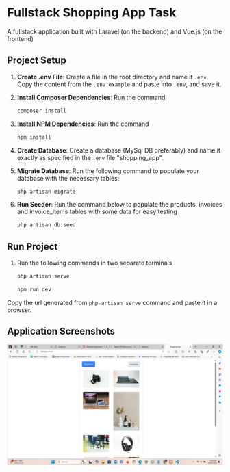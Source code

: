 # Fullstack Shopping App Task
A fullstack application built with Laravel (on the backend) and Vue.js (on the frontend)

## Project Setup
1. **Create .env File**: Create a file in the root directory and name it `.env`. Copy the content from the `.env.example` and paste into `.env`, and save it.

2. **Install Composer Dependencies**: Run the command

    ```bash
    composer install
    ```

3. **Install NPM Dependencies**: Run the command

    ```bash
    npm install
    ```
4. **Create Database**: Create a database (MySql DB preferably) and name it exactly as specified in the `.env` file "shopping_app".

5. **Migrate Database**: Run the following command to populate your database with the necessary tables:

    ```bash
    php artisan migrate
    ```

6. **Run Seeder**: Run the command below to populate the products, invoices and invoice_items tables with some data for easy testing

    ```bash
    php artisan db:seed
    ```

## Run Project
1. Run the following commands in two separate terminals

    ```bash
    php artisan serve
    ```

    ```bash
    npm run dev
    ```
Copy the url generated from `php artisan serve` command and paste it in a browser.


## Application Screenshots

![Product Lists Screen](public/screenshots/products-list.png)
